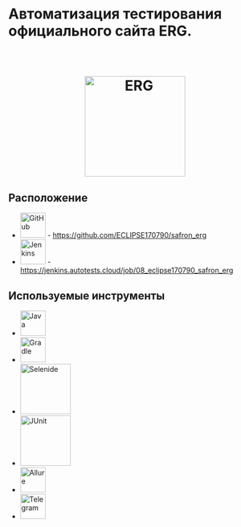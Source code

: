 # Автоматизация тестирования официального сайта ERG.


<h1 align="center">
  <br>
  <a href="https://erg.kz/ru"><img src="https://erg.kz/dist/img/mobile-logo.svg" alt="ERG" width="200"></a>
</h1>

## Расположение
* <a href="https://github.com/ECLIPSE170790/safron_erg/"><img src="C:\test\safron_erg\src\test\resources\img\GitHub.png" alt="GitHub" width="50"></a> - https://github.com/ECLIPSE170790/safron_erg
* <a href="https://jenkins.autotests.cloud/job/08_eclipse170790_safron_erg/"><img src="C:\test\safron_erg\src\test\resources\img\Jenkins.jpg" alt="Jenkins" width="50"></a> - https://jenkins.autotests.cloud/job/08_eclipse170790_safron_erg

## Используемые инструменты

* <img src="C:\test\safron_erg\src\test\resources\img\Java.png" alt="Java" width="50">
* <img src="C:\test\safron_erg\src\test\resources\img\Gradle.png" alt="Gradle" width="50">
* <img src="C:\test\safron_erg\src\test\resources\img\Selenide.png" alt="Selenide" width="100">
* <img src="C:\test\safron_erg\src\test\resources\img\JUnit.png" alt="JUnit" width="100">
* <img src="C:\test\safron_erg\src\test\resources\img\Allure.png" alt="Allure" width="50">
* <img src="C:\test\safron_erg\src\test\resources\img\Telegram.png" alt="Telegram" width="50">

